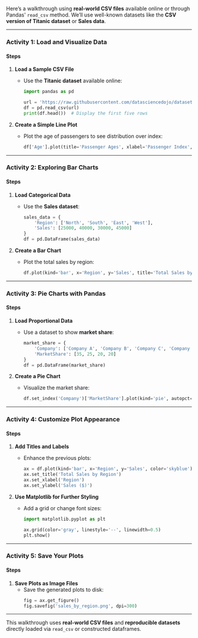 Here’s a walkthrough using **real-world CSV files** available online or through Pandas' `read_csv` method. We’ll use well-known datasets like the **CSV version of Titanic dataset** or **Sales data**.

---

### **Activity 1: Load and Visualize Data**

#### **Steps**
1. **Load a Sample CSV File**
   - Use the **Titanic dataset** available online:
     ```python
     import pandas as pd
     
     url = 'https://raw.githubusercontent.com/datasciencedojo/datasets/master/titanic.csv'
     df = pd.read_csv(url)
     print(df.head())  # Display the first five rows
     ```

2. **Create a Simple Line Plot**
   - Plot the age of passengers to see distribution over index:
     ```python
     df['Age'].plot(title='Passenger Ages', xlabel='Passenger Index', ylabel='Age')
     ```

---

### **Activity 2: Exploring Bar Charts**

#### **Steps**
1. **Load Categorical Data**
   - Use the **Sales dataset**:
     ```python
     sales_data = {
         'Region': ['North', 'South', 'East', 'West'],
         'Sales': [25000, 40000, 30000, 45000]
     }
     df = pd.DataFrame(sales_data)
     ```

2. **Create a Bar Chart**
   - Plot the total sales by region:
     ```python
     df.plot(kind='bar', x='Region', y='Sales', title='Total Sales by Region', ylabel='Sales ($)')
     ```

---

### **Activity 3: Pie Charts with Pandas**

#### **Steps**
1. **Load Proportional Data**
   - Use a dataset to show **market share**:
     ```python
     market_share = {
         'Company': ['Company A', 'Company B', 'Company C', 'Company D'],
         'MarketShare': [35, 25, 20, 20]
     }
     df = pd.DataFrame(market_share)
     ```

2. **Create a Pie Chart**
   - Visualize the market share:
     ```python
     df.set_index('Company')['MarketShare'].plot(kind='pie', autopct='%1.1f%%', title='Market Share by Company')
     ```

---

### **Activity 4: Customize Plot Appearance**

#### **Steps**
1. **Add Titles and Labels**
   - Enhance the previous plots:
     ```python
     ax = df.plot(kind='bar', x='Region', y='Sales', color='skyblue')
     ax.set_title('Total Sales by Region')
     ax.set_xlabel('Region')
     ax.set_ylabel('Sales ($)')
     ```

2. **Use Matplotlib for Further Styling**
   - Add a grid or change font sizes:
     ```python
     import matplotlib.pyplot as plt
     
     ax.grid(color='gray', linestyle='--', linewidth=0.5)
     plt.show()
     ```

---

### **Activity 5: Save Your Plots**

#### **Steps**
1. **Save Plots as Image Files**
   - Save the generated plots to disk:
     ```python
     fig = ax.get_figure()
     fig.savefig('sales_by_region.png', dpi=300)
     ```

---

This walkthrough uses **real-world CSV files** and **reproducible datasets** directly loaded via `read_csv` or constructed dataframes.